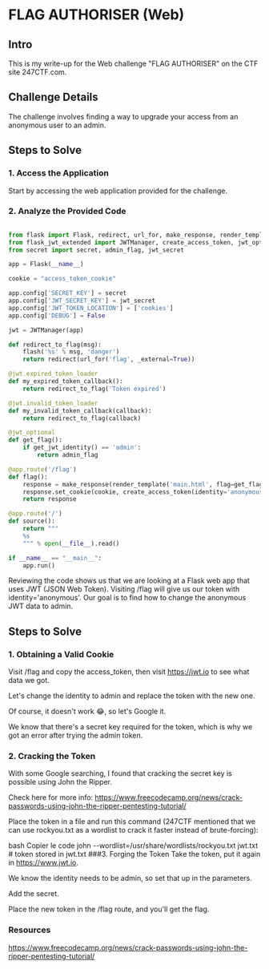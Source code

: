 # FLAG AUTHORISER (Web)

## Intro

This is my write-up for the Web challenge "FLAG AUTHORISER" on the CTF site 247CTF.com.

## Challenge Details

The challenge involves finding a way to upgrade your access from an anonymous user to an admin.

## Steps to Solve

### 1. Access the Application

Start by accessing the web application provided for the challenge.

### 2. Analyze the Provided  Code
```python

from flask import Flask, redirect, url_for, make_response, render_template, flash
from flask_jwt_extended import JWTManager, create_access_token, jwt_optional, get_jwt_identity
from secret import secret, admin_flag, jwt_secret

app = Flask(__name__)

cookie = "access_token_cookie"

app.config['SECRET_KEY'] = secret
app.config['JWT_SECRET_KEY'] = jwt_secret
app.config['JWT_TOKEN_LOCATION'] = ['cookies']
app.config['DEBUG'] = False

jwt = JWTManager(app)

def redirect_to_flag(msg):
    flash('%s' % msg, 'danger')
    return redirect(url_for('flag', _external=True))

@jwt.expired_token_loader
def my_expired_token_callback():
    return redirect_to_flag('Token expired')

@jwt.invalid_token_loader
def my_invalid_token_callback(callback):
    return redirect_to_flag(callback)

@jwt_optional
def get_flag():
    if get_jwt_identity() == 'admin':
        return admin_flag

@app.route('/flag')
def flag():
    response = make_response(render_template('main.html', flag=get_flag()))
    response.set_cookie(cookie, create_access_token(identity='anonymous'))
    return response

@app.route('/')
def source():
    return """
    %s
    """ % open(__file__).read()

if __name__ == "__main__":
    app.run()

```

Reviewing the code shows us that we are looking at a Flask web app that uses JWT (JSON Web Token). Visiting /flag will give us our token with identity='anonymous'. Our goal is to find how to change the anonymous JWT data to admin.

## Steps to Solve
### 1. Obtaining a Valid Cookie
Visit /flag and copy the access_token, then visit https://jwt.io to see what data we got.

Let's change the identity to admin and replace the token with the new one.

Of course, it doesn't work 😂, so let's Google it.

We know that there's a secret key required for the token, which is why we got an error after trying the admin token.

### 2. Cracking the Token
With some Google searching, I found that cracking the secret key is possible using John the Ripper.

Check here for more info: https://www.freecodecamp.org/news/crack-passwords-using-john-the-ripper-pentesting-tutorial/

Place the token in a file and run this command (247CTF mentioned that we can use rockyou.txt as a wordlist to crack it faster instead of brute-forcing):

bash
Copier le code
john --wordlist=/usr/share/wordlists/rockyou.txt jwt.txt  # token stored in jwt.txt
###3. Forging the Token
Take the token, put it again in https://www.jwt.io.

We know the identity needs to be admin, so set that up in the parameters.

Add the secret.

Place the new token in the /flag route, and you'll get the flag.

### Resources
https://www.freecodecamp.org/news/crack-passwords-using-john-the-ripper-pentesting-tutorial/
